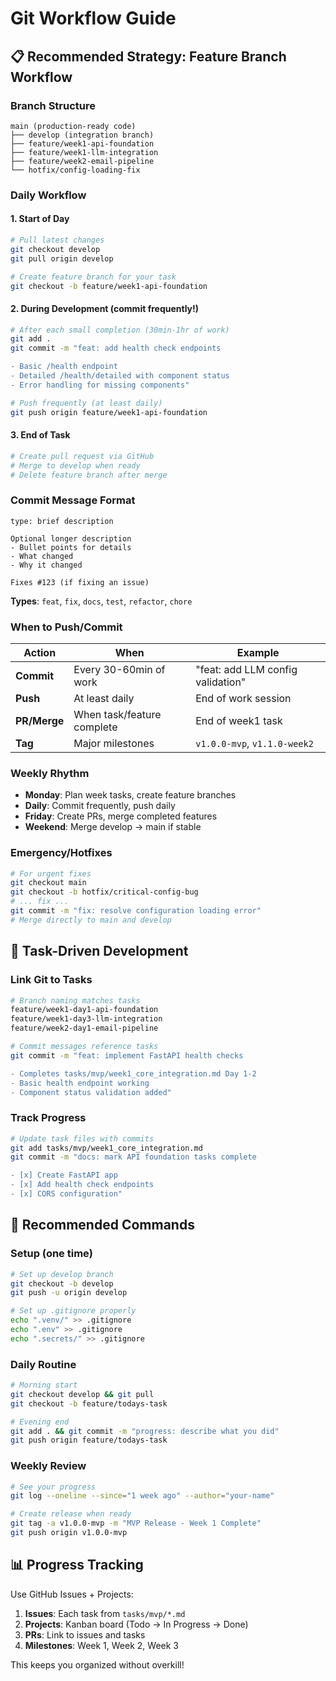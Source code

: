 # Git Workflow Guide

## 📋 Recommended Strategy: Feature Branch Workflow

### Branch Structure
```
main (production-ready code)
├── develop (integration branch)
├── feature/week1-api-foundation
├── feature/week1-llm-integration
├── feature/week2-email-pipeline
└── hotfix/config-loading-fix
```

### Daily Workflow

#### 1. **Start of Day**
```bash
# Pull latest changes
git checkout develop
git pull origin develop

# Create feature branch for your task
git checkout -b feature/week1-api-foundation
```

#### 2. **During Development** (commit frequently!)
```bash
# After each small completion (30min-1hr of work)
git add .
git commit -m "feat: add health check endpoints

- Basic /health endpoint
- Detailed /health/detailed with component status
- Error handling for missing components"

# Push frequently (at least daily)
git push origin feature/week1-api-foundation
```

#### 3. **End of Task**
```bash
# Create pull request via GitHub
# Merge to develop when ready
# Delete feature branch after merge
```

### Commit Message Format
```
type: brief description

Optional longer description
- Bullet points for details
- What changed
- Why it changed

Fixes #123 (if fixing an issue)
```

**Types**: `feat`, `fix`, `docs`, `test`, `refactor`, `chore`

### When to Push/Commit

| Action | When | Example |
|--------|------|---------|
| **Commit** | Every 30-60min of work | "feat: add LLM config validation" |
| **Push** | At least daily | End of work session |
| **PR/Merge** | When task/feature complete | End of week1 task |
| **Tag** | Major milestones | `v1.0.0-mvp`, `v1.1.0-week2` |

### Weekly Rhythm
- **Monday**: Plan week tasks, create feature branches
- **Daily**: Commit frequently, push daily
- **Friday**: Create PRs, merge completed features
- **Weekend**: Merge develop → main if stable

### Emergency/Hotfixes
```bash
# For urgent fixes
git checkout main
git checkout -b hotfix/critical-config-bug
# ... fix ...
git commit -m "fix: resolve configuration loading error"
# Merge directly to main and develop
```

## 🎯 Task-Driven Development

### Link Git to Tasks
```bash
# Branch naming matches tasks
feature/week1-day1-api-foundation
feature/week1-day3-llm-integration
feature/week2-day1-email-pipeline

# Commit messages reference tasks
git commit -m "feat: implement FastAPI health checks

- Completes tasks/mvp/week1_core_integration.md Day 1-2
- Basic health endpoint working
- Component status validation added"
```

### Track Progress
```bash
# Update task files with commits
git add tasks/mvp/week1_core_integration.md
git commit -m "docs: mark API foundation tasks complete

- [x] Create FastAPI app
- [x] Add health check endpoints
- [x] CORS configuration"
```

## 🚀 Recommended Commands

### Setup (one time)
```bash
# Set up develop branch
git checkout -b develop
git push -u origin develop

# Set up .gitignore properly
echo ".venv/" >> .gitignore
echo ".env" >> .gitignore
echo ".secrets/" >> .gitignore
```

### Daily Routine
```bash
# Morning start
git checkout develop && git pull
git checkout -b feature/todays-task

# Evening end
git add . && git commit -m "progress: describe what you did"
git push origin feature/todays-task
```

### Weekly Review
```bash
# See your progress
git log --oneline --since="1 week ago" --author="your-name"

# Create release when ready
git tag -a v1.0.0-mvp -m "MVP Release - Week 1 Complete"
git push origin v1.0.0-mvp
```

## 📊 Progress Tracking

Use GitHub Issues + Projects:
1. **Issues**: Each task from `tasks/mvp/*.md`
2. **Projects**: Kanban board (Todo → In Progress → Done)
3. **PRs**: Link to issues and tasks
4. **Milestones**: Week 1, Week 2, Week 3

This keeps you organized without overkill! 